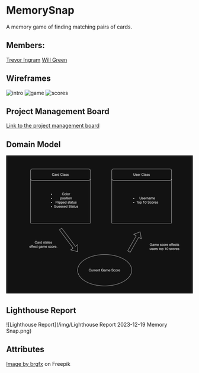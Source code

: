 # MemorySnap
A memory game of finding matching pairs of cards.

## Members:

[Trevor Ingram](https://github.com/T-Ingram)
[Will Green](https://github.com/tehbillis)

## Wireframes

![intro](/img/Screenshot%202023-12-06%20at%204.54.22 PM.png)
![game](/img/Screenshot%202023-12-06%20at%204.54.00 PM.png)
![scores](/img/Screenshot%202023-12-06%20at%204.53.36 PM.png)

## Project Management Board

[Link to the project management board](https://github.com/orgs/DevLearnCollective/projects/1/views/1)

## Domain Model

![Domain Model](/img/Domain%20Model.png)

## Lighthouse Report

![Lighthouse Report](/img/Lighthouse Report 2023-12-19 Memory Snap.png)

## Attributes

<a href="https://www.freepik.com/free-vector/sticker-set-mixed-daily-objects_26348429.htm#query=kids%20objects&position=38&from_view=keyword&track=ais&uuid=8857bc91-1f15-4738-a63d-ee12759191ab">Image by brgfx</a> on Freepik
